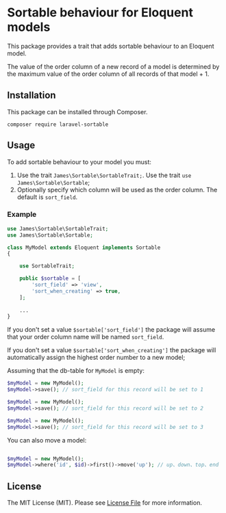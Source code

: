 # Sortable behaviour for Eloquent models



This package provides a trait that adds sortable behaviour to an Eloquent model.

The value of the order column of a new record of a model is determined by the maximum value of the order column of all records of that model + 1.

## Installation

This package can be installed through Composer.

```
composer require laravel-sortable
```

## Usage

To add sortable behaviour to your model you must:
1. Use the trait `James\Sortable\SortableTrait;`.
   Use the trait `use James\Sortable\Sortable`;
2. Optionally specify which column will be used as the order column. The default is `sort_field`.

### Example

```php
use James\Sortable\SortableTrait;
use James\Sortable\Sortable;

class MyModel extends Eloquent implements Sortable
{

    use SortableTrait;

    public $sortable = [
        'sort_field' => 'view',
        'sort_when_creating' => true,
    ];
    
    ...
}
```

If you don't set a value `$sortable['sort_field']` the package will assume that your order column name will be named `sort_field`.

If you don't set a value `$sortable['sort_when_creating']` the package will automatically assign the highest order number to a new model;

Assuming that the db-table for `MyModel` is empty:

```php
$myModel = new MyModel();
$myModel->save(); // sort_field for this record will be set to 1

$myModel = new MyModel();
$myModel->save(); // sort_field for this record will be set to 2

$myModel = new MyModel();
$myModel->save(); // sort_field for this record will be set to 3

```
You can also move a model:

```php

$myModel = new MyModel();
$myModel->where('id', $id)->first()->move('up'); // up、down、top、end
```


## License

The MIT License (MIT). Please see [License File](LICENSE.md) for more information.

